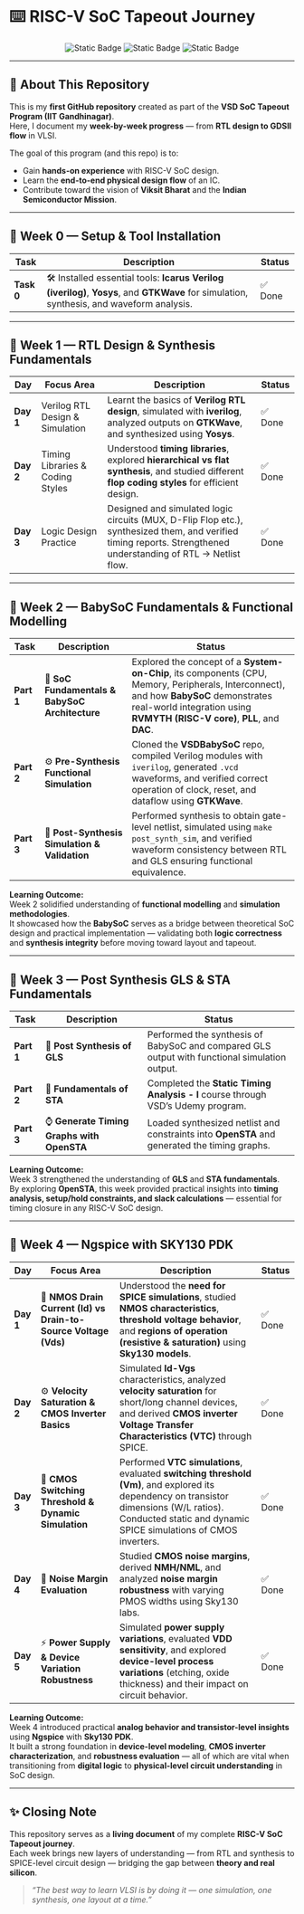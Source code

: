 # ⌨️ RISC-V SoC Tapeout Journey  

<div align="center">

![Static Badge](https://img.shields.io/badge/RISCV%20-%20SoC%20Tapeout-blue?style=for-the-badge)
![Static Badge](https://img.shields.io/badge/20%20-%20WEEKS-purple?style=for-the-badge)
![Static Badge](https://img.shields.io/badge/IIT_GANDHINAGAR%20-%20VSD%20-golden?style=for-the-badge)

</div>

---

## 🚀 About This Repository  
This is my **first GitHub repository** created as part of the **VSD SoC Tapeout Program (IIT Gandhinagar)**.  
Here, I document my **week-by-week progress** — from **RTL design to GDSII flow** in VLSI.  

The goal of this program (and this repo) is to:  
- Gain **hands-on experience** with RISC-V SoC design.  
- Learn the **end-to-end physical design flow** of an IC.  
- Contribute toward the vision of **Viksit Bharat** and the **Indian Semiconductor Mission**.  

---

## 📅 Week 0 — Setup & Tool Installation  

| Task | Description | Status |
|------|-------------|--------|
| **Task 0** | 🛠️ Installed essential tools: **Icarus Verilog (iverilog)**, **Yosys**, and **GTKWave** for simulation, synthesis, and waveform analysis. | ✅ Done |

---

## 📅 Week 1 — RTL Design & Synthesis Fundamentals  

| Day | Focus Area | Description | Status |
|-----|------------|-------------|--------|
| **Day 1** | Verilog RTL Design & Simulation | Learnt the basics of **Verilog RTL design**, simulated with **iverilog**, analyzed outputs on **GTKWave**, and synthesized using **Yosys**. | ✅ Done |
| **Day 2** | Timing Libraries & Coding Styles | Understood **timing libraries**, explored **hierarchical vs flat synthesis**, and studied different **flop coding styles** for efficient design. | ✅ Done |
| **Day 3** | Logic Design Practice | Designed and simulated logic circuits (MUX, D-Flip Flop etc.), synthesized them, and verified timing reports. Strengthened understanding of RTL → Netlist flow. | ✅ Done |

---

## 📅 Week 2 — BabySoC Fundamentals & Functional Modelling  

| Task | Description | Status |
|------|-------------|--------|
| **Part 1** | 🧩 **SoC Fundamentals & BabySoC Architecture** | Explored the concept of a **System-on-Chip**, its components (CPU, Memory, Peripherals, Interconnect), and how **BabySoC** demonstrates real-world integration using **RVMYTH (RISC-V core)**, **PLL**, and **DAC**. | ✅ Done |
| **Part 2** | ⚙️ **Pre-Synthesis Functional Simulation** | Cloned the **VSDBabySoC** repo, compiled Verilog modules with `iverilog`, generated `.vcd` waveforms, and verified correct operation of clock, reset, and dataflow using **GTKWave**. | ✅ Done |
| **Part 3** | 🧠 **Post-Synthesis Simulation & Validation** | Performed synthesis to obtain gate-level netlist, simulated using `make post_synth_sim`, and verified waveform consistency between RTL and GLS ensuring functional equivalence. | ✅ Done |

**Learning Outcome:**  
Week 2 solidified understanding of **functional modelling** and **simulation methodologies**.  
It showcased how the **BabySoC** serves as a bridge between theoretical SoC design and practical implementation — validating both **logic correctness** and **synthesis integrity** before moving toward layout and tapeout.

---

## 📅 Week 3 — Post Synthesis GLS & STA Fundamentals  

| Task | Description | Status |
|------|-------------|--------|
| **Part 1** | 🎲 **Post Synthesis of GLS** | Performed the synthesis of BabySoC and compared GLS output with functional simulation output. | ✅ Done |
| **Part 2** | 🔩 **Fundamentals of STA** | Completed the **Static Timing Analysis - I** course through VSD’s Udemy program. | ✅ Done |
| **Part 3** | ⌚ **Generate Timing Graphs with OpenSTA** | Loaded synthesized netlist and constraints into **OpenSTA** and generated the timing graphs. | ✅ Done |

**Learning Outcome:**  
Week 3 strengthened the understanding of **GLS** and **STA fundamentals**.  
By exploring **OpenSTA**, this week provided practical insights into **timing analysis, setup/hold constraints, and slack calculations** — essential for timing closure in any RISC-V SoC design.

---

## 📅 Week 4 — Ngspice with SKY130 PDK  

| Day | Focus Area | Description | Status |
|-----|------------|-------------|--------|
| **Day 1** | 🧩 **NMOS Drain Current (Id) vs Drain-to-Source Voltage (Vds)** | Understood the **need for SPICE simulations**, studied **NMOS characteristics**, **threshold voltage behavior**, and **regions of operation (resistive & saturation)** using **Sky130 models**. | ✅ Done |
| **Day 2** | ⚙️ **Velocity Saturation & CMOS Inverter Basics** | Simulated **Id-Vgs** characteristics, analyzed **velocity saturation** for short/long channel devices, and derived **CMOS inverter Voltage Transfer Characteristics (VTC)** through SPICE. | ✅ Done |
| **Day 3** | 🔋 **CMOS Switching Threshold & Dynamic Simulation** | Performed **VTC simulations**, evaluated **switching threshold (Vm)**, and explored its dependency on transistor dimensions (W/L ratios). Conducted static and dynamic SPICE simulations of CMOS inverters. | ✅ Done |
| **Day 4** | 🎯 **Noise Margin Evaluation** | Studied **CMOS noise margins**, derived **NMH/NML**, and analyzed **noise margin robustness** with varying PMOS widths using Sky130 labs. | ✅ Done |
| **Day 5** | ⚡ **Power Supply & Device Variation Robustness** | Simulated **power supply variations**, evaluated **VDD sensitivity**, and explored **device-level process variations** (etching, oxide thickness) and their impact on circuit behavior. | ✅ Done |

**Learning Outcome:**  
Week 4 introduced practical **analog behavior and transistor-level insights** using **Ngspice** with **Sky130 PDK**.  
It built a strong foundation in **device-level modeling**, **CMOS inverter characterization**, and **robustness evaluation** — all of which are vital when transitioning from **digital logic** to **physical-level circuit understanding** in SoC design.

---

## ✨ Closing Note  
This repository serves as a **living document** of my complete **RISC-V SoC Tapeout journey**.  
Each week brings new layers of understanding — from RTL and synthesis to SPICE-level circuit design — bridging the gap between **theory and real silicon**.  

> *“The best way to learn VLSI is by doing it — one simulation, one synthesis, one layout at a time.”*  
